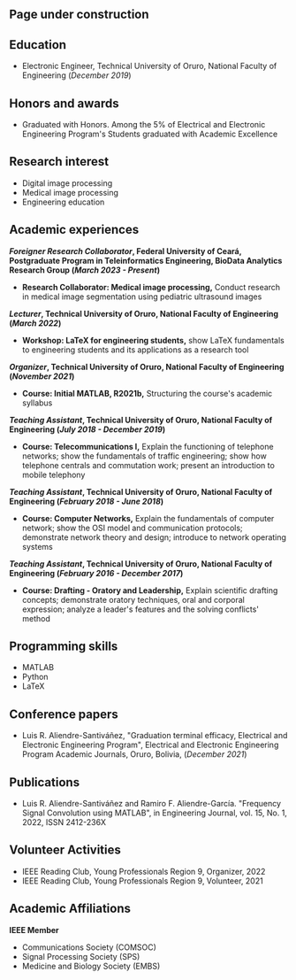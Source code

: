 ## Page under construction

## Education 
- Electronic Engineer, Technical University of Oruro, National Faculty of Engineering (_December 2019_)

## Honors and awards
- Graduated with Honors. Among the 5% of Electrical and Electronic Engineering Program's Students graduated with Academic Excellence

## Research interest
- Digital image processing
- Medical image processing
- Engineering education

## Academic experiences
**_Foreigner Research Collaborator_, Federal University of Ceará, Postgraduate Program in Teleinformatics Engineering, BioData Analytics Research Group (_March 2023 - Present_)**
- **Research Collaborator: Medical image processing,** Conduct research in medical image segmentation using pediatric ultrasound images

**_Lecturer_, Technical University of Oruro, National Faculty of Engineering (_March 2022_)**
- **Workshop: LaTeX for engineering students,** show LaTeX fundamentals to engineering students and its applications as a research tool

**_Organizer_, Technical University of Oruro, National Faculty of Engineering (_November 2021_)**
- **Course: Initial MATLAB, R2021b,** Structuring the course's academic syllabus

**_Teaching Assistant_, Technical University of Oruro, National Faculty of Engineering (_July 2018 - December 2019_)**
- **Course: Telecommunications I,** Explain the functioning of telephone networks; show the fundamentals of traffic engineering; show how telephone centrals and commutation work; present an introduction to mobile telephony

**_Teaching Assistant_, Technical University of Oruro, National Faculty of Engineering (_February 2018 - June 2018_)**
- **Course: Computer Networks,** Explain the fundamentals of computer network; show the OSI model and communication protocols; demonstrate network theory and design; introduce to network operating systems

**_Teaching Assistant_, Technical University of Oruro, National Faculty of Engineering (_February 2016 - December 2017_)**
- **Course: Drafting - Oratory and Leadership,** Explain scientific drafting concepts; demonstrate oratory techniques, oral and corporal expression; analyze a leader's features and the solving conflicts' method

## Programming skills 
- MATLAB
- Python
- LaTeX

## Conference papers
- Luis R. Aliendre-Santiváñez, "Graduation terminal efficacy, Electrical and Electronic Engineering Program", Electrical and Electronic Engineering Program Academic Journals, Oruro, Bolivia, (_December 2021_)

## Publications
- Luis R. Aliendre-Santiváñez and Ramiro F. Aliendre-García. "Frequency Signal Convolution using MATLAB", in Engineering Journal, vol. 15, No. 1, 2022, ISSN 2412-236X

## Volunteer Activities
- IEEE Reading Club, Young Professionals Region 9, Organizer, 2022
- IEEE Reading Club, Young Professionals Region 9, Volunteer, 2021

## Academic Affiliations
**IEEE Member**
  - Communications Society (COMSOC)
  - Signal Processing Society (SPS)
  - Medicine and Biology Society (EMBS)

